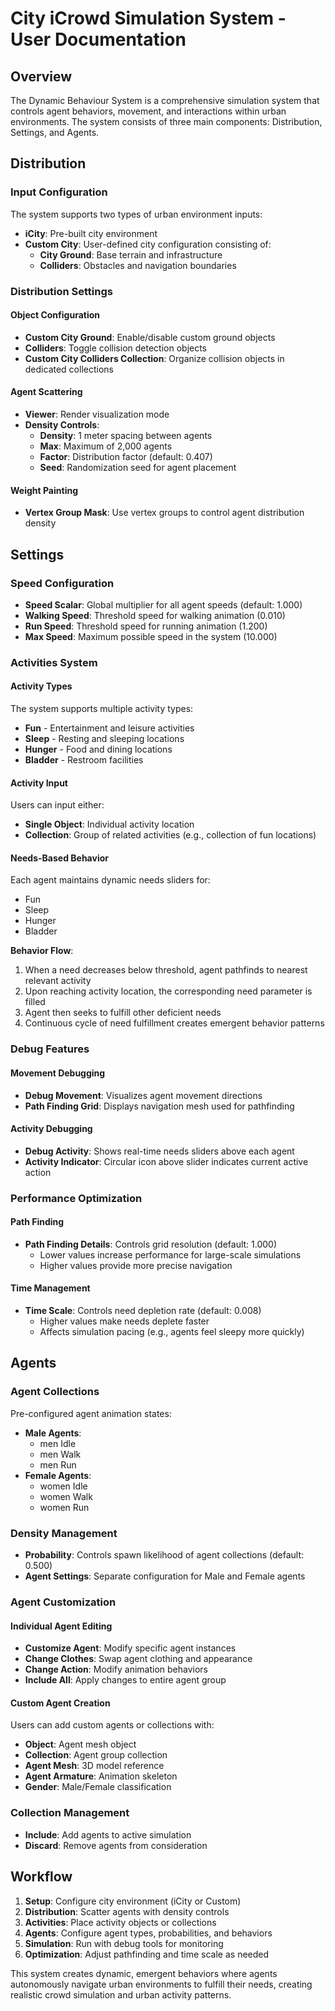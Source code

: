 # City iCrowd Simulation System - User Documentation

## Overview

The Dynamic Behaviour System is a comprehensive simulation system that controls agent behaviors, movement, and interactions within urban environments. The system consists of three main components: Distribution, Settings, and Agents.

## Distribution

### Input Configuration
The system supports two types of urban environment inputs:

- **iCity**: Pre-built city environment
- **Custom City**: User-defined city configuration consisting of:
  - **City Ground**: Base terrain and infrastructure
  - **Colliders**: Obstacles and navigation boundaries

### Distribution Settings

#### Object Configuration
- **Custom City Ground**: Enable/disable custom ground objects
- **Colliders**: Toggle collision detection objects
- **Custom City Colliders Collection**: Organize collision objects in dedicated collections

#### Agent Scattering
- **Viewer**: Render visualization mode
- **Density Controls**:
  - **Density**: 1 meter spacing between agents
  - **Max**: Maximum of 2,000 agents
  - **Factor**: Distribution factor (default: 0.407)
  - **Seed**: Randomization seed for agent placement

#### Weight Painting
- **Vertex Group Mask**: Use vertex groups to control agent distribution density

## Settings

### Speed Configuration
- **Speed Scalar**: Global multiplier for all agent speeds (default: 1.000)
- **Walking Speed**: Threshold speed for walking animation (0.010)
- **Run Speed**: Threshold speed for running animation (1.200)
- **Max Speed**: Maximum possible speed in the system (10.000)

### Activities System

#### Activity Types
The system supports multiple activity types:
- **Fun** - Entertainment and leisure activities
- **Sleep** - Resting and sleeping locations
- **Hunger** - Food and dining locations
- **Bladder** - Restroom facilities

#### Activity Input
Users can input either:
- **Single Object**: Individual activity location
- **Collection**: Group of related activities (e.g., collection of fun locations)

#### Needs-Based Behavior
Each agent maintains dynamic needs sliders for:
- Fun
- Sleep
- Hunger
- Bladder

**Behavior Flow**:
1. When a need decreases below threshold, agent pathfinds to nearest relevant activity
2. Upon reaching activity location, the corresponding need parameter is filled
3. Agent then seeks to fulfill other deficient needs
4. Continuous cycle of need fulfillment creates emergent behavior patterns

### Debug Features

#### Movement Debugging
- **Debug Movement**: Visualizes agent movement directions
- **Path Finding Grid**: Displays navigation mesh used for pathfinding

#### Activity Debugging
- **Debug Activity**: Shows real-time needs sliders above each agent
- **Activity Indicator**: Circular icon above slider indicates current active action

### Performance Optimization

#### Path Finding
- **Path Finding Details**: Controls grid resolution (default: 1.000)
  - Lower values increase performance for large-scale simulations
  - Higher values provide more precise navigation

#### Time Management
- **Time Scale**: Controls need depletion rate (default: 0.008)
  - Higher values make needs deplete faster
  - Affects simulation pacing (e.g., agents feel sleepy more quickly)

## Agents

### Agent Collections
Pre-configured agent animation states:
- **Male Agents**: 
  - men Idle
  - men Walk  
  - men Run
- **Female Agents**:
  - women Idle
  - women Walk
  - women Run

### Density Management
- **Probability**: Controls spawn likelihood of agent collections (default: 0.500)
- **Agent Settings**: Separate configuration for Male and Female agents

### Agent Customization

#### Individual Agent Editing
- **Customize Agent**: Modify specific agent instances
- **Change Clothes**: Swap agent clothing and appearance
- **Change Action**: Modify animation behaviors
- **Include All**: Apply changes to entire agent group

#### Custom Agent Creation
Users can add custom agents or collections with:
- **Object**: Agent mesh object
- **Collection**: Agent group collection
- **Agent Mesh**: 3D model reference
- **Agent Armature**: Animation skeleton
- **Gender**: Male/Female classification

### Collection Management
- **Include**: Add agents to active simulation
- **Discard**: Remove agents from consideration

## Workflow

1. **Setup**: Configure city environment (iCity or Custom)
2. **Distribution**: Scatter agents with density controls
3. **Activities**: Place activity objects or collections
4. **Agents**: Configure agent types, probabilities, and behaviors
5. **Simulation**: Run with debug tools for monitoring
6. **Optimization**: Adjust pathfinding and time scale as needed

This system creates dynamic, emergent behaviors where agents autonomously navigate urban environments to fulfill their needs, creating realistic crowd simulation and urban activity patterns.